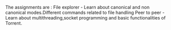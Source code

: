 The assignments are :
File explorer - Learn about canonical and non canonical modes.Different commands related to file handling 
Peer to peer - Learn about multithreading,socket programming and basic functionalities of Torrent.
